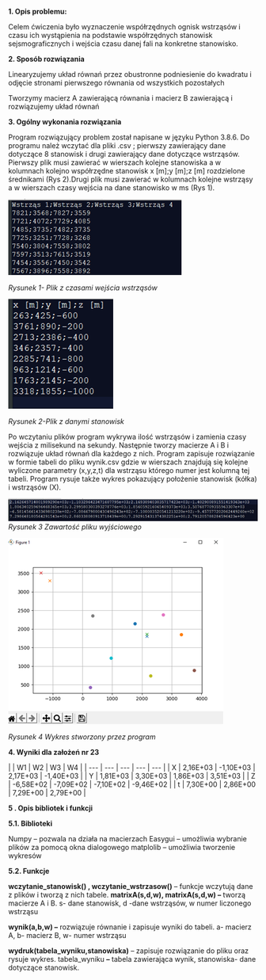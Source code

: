 

**1. Opis problemu:**

Celem ćwiczenia było wyznaczenie współrzędnych ognisk wstrząsów i czasu ich wystąpienia na podstawie współrzędnych stanowisk sejsmograficznych i wejścia czasu danej fali na konkretne stanowisko.

**2. Sposób rozwiązania**

Linearyzujemy układ równań przez obustronne podniesienie do kwadratu i odjęcie stronami pierwszego równania od wszystkich pozostałych

Tworzymy macierz A zawierającą równania i macierz B zawierającą i rozwiązujemy układ równań

**3. Ogólny wykonania rozwiązania**

Program rozwiązujący problem został napisane w języku Python 3.8.6.
 Do programu należ wczytać dla pliki .csv ; pierwszy zawierający dane dotyczące 8 stanowisk i drugi zawierający dane dotyczące wstrząsów. Pierwszy plik musi zawierać w wierszach kolejne stanowiska a w kolumnach kolejno współrzędne stanowisk x [m];y [m];z [m] rozdzielone średnikami (Rys 2).Drugi plik musi zawierać w kolumnach kolejne wstrząsy a w wierszach czasy wejścia na dane stanowisko w ms (Rys 1).

![](images/r1.png)

_Rysunek 1- Plik z czasami wejścia wstrząsów_


![](images/Obraz2.png)

_Rysunek 2-Plik z danymi stanowisk_


Po wczytaniu plików program wykrywa ilość wstrząsów i zamienia czasy wejścia z milisekund na sekundy. Następnie tworzy macierze A i B i rozwiązuje układ równań dla każdego z nich. Program zapisuje rozwiązanie w formie tabeli do pliku wynik.csv gdzie w wierszach znajdują się kolejne wyliczone parametry (x,y,z,t) dla wstrząsu którego numer jest kolumną tej tabeli. Program rysuje także wykres pokazujący położenie stanowisk (kółka) i wstrząsów (X).


![](images/rys3.png)
_Rysunek 3 Zawartość pliku wyjściowego_


![](images/wykreees.png)

_Rysunek 4 Wykres stworzony przez program_



**4. Wyniki dla założeń nr 23**

|
 | W1 | W2 | W3 | W4 |
| --- | --- | --- | --- | --- |
| X | 2,16E+03 | -1,10E+03 | 2,17E+03 | -1,40E+03 |
| Y | 1,81E+03 | 3,30E+03 | 1,86E+03 | 3,51E+03 |
| Z | -6,58E+02 | -7,09E+02 | -7,10E+02 | -9,46E+02 |
| t | 7,30E+00 | 2,86E+00 | 7,29E+00 | 2,79E+00 |

**5 . Opis bibliotek i funkcji**

**5.1. Biblioteki**

Numpy – pozwala na działa na macierzach
 Easygui – umożliwia wybranie plików za pomocą okna dialogowego
 matplolib – umożliwia tworzenie wykresów

**5.2. Funkcje**

**wczytanie\_stanowisk() , wczytanie\_wstrzasow()** – funkcje wczytują dane z plików i tworzą z nich
 tabele.
**matrixA(s,d,w), matrixA(s,d,w) –** tworzą macierze A i B. s- dane stanowisk, d -dane wstrząsów, w numer liczonego wstrząsu

**wynik(a,b,w) –** rozwiązuje równanie i zapisuje wyniki do tabeli. a- macierz A, b- macierz B, w- numer wstrząsu

**wydruk(tabela\_wyniku,stanowiska)** – zapisuje rozwiązanie do pliku oraz rysuje wykres. tabela\_wyniku **–** tabela zawierająca wynik, stanowiska- dane dotyczące stanowisk.